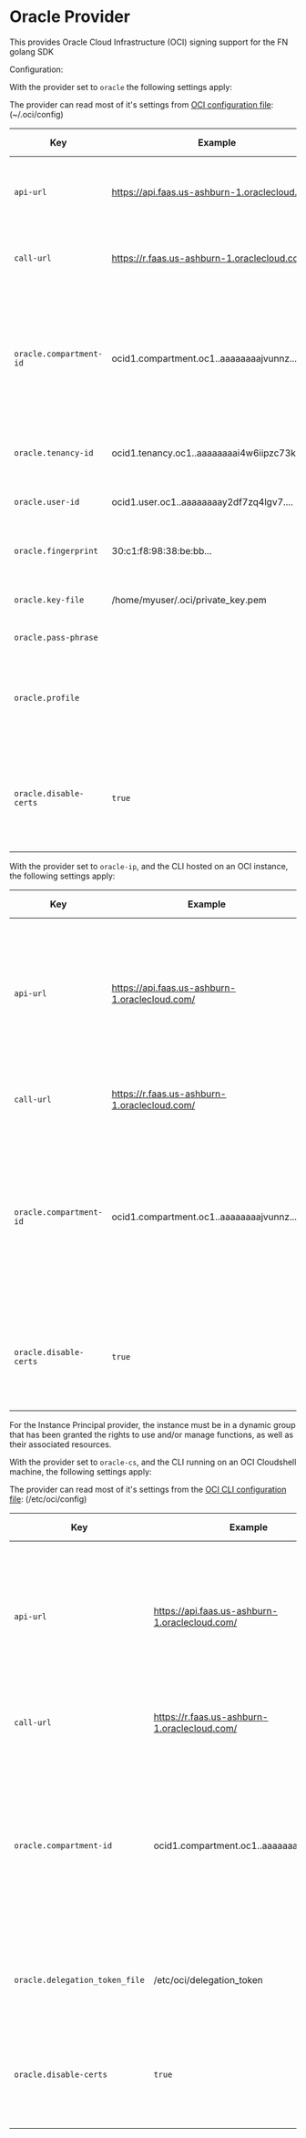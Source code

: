 # Oracle Provider

This provides Oracle Cloud Infrastructure (OCI) signing support for the FN golang SDK 

Configuration:

With the provider set to `oracle` the following settings apply:

The provider can read most of it's settings from [OCI configuration file](https://docs.us-phoenix-1.oraclecloud.com/Content/API/Concepts/sdkconfig.htm): (~/.oci/config)

|  Key               | Example      |  Required | Read from ~/.oci/config | Description |
| -------------------|  ----------- |  -----    | ----- |  ---- |  
| `api-url` | https://api.faas.us-ashburn-1.oraclecloud.com/ | Yes | No | The API endpoint to contact for accessing the service API |
| `call-url` | https://r.faas.us-ashburn-1.oraclecloud.com/  | No | No | The call endpoint base URL for calling functions |
| `oracle.compartment-id` | ocid1.compartment.oc1..aaaaaaaajvunnz..... | Yes | No | The compartment OCID for the functions tenancy - this corresponds to where you want functions objects to exist in OCI |
| `oracle.tenancy-id` | ocid1.tenancy.oc1..aaaaaaaai4w6iipzc73k3s2.... | No | Yes | The tenancy of the user accessing the service |
| `oracle.user-id` | ocid1.user.oc1..aaaaaaaay2df7zq4lgv7.... | No | Yes | The OCID of the user accessing the API |
| `oracle.fingerprint`|  30:c1:f8:98:38:be:bb... | No | Yes | The RSA key fingerprint of the key being used |
| `oracle.key-file` | /home/myuser/.oci/private_key.pem | No | Yes (`key_file`) | The private key for the registered API key |
| `oracle.pass-phrase`|  | No | Yes | (`pass_phrase` ) | The passphrase for the private key file - if unspecified this will be requested from the configured passphrase source |
| `oracle.profile` | | No |  No | Defaults to `DEFAULT`  - the OCI Configuration profile to use for reading OCI information |
| `oracle.disable-certs` |`true`| No | No | Ignore SSL host name checks when contacting the server (should only be used for diagnosis and testing) |

With the provider set to `oracle-ip`, and the CLI hosted on an OCI instance, the following settings apply:

|  Key               | Example      |  Required | Read from ~/.oci/config | Description |
| -------------------|  ----------- |  -----    | ----- |  ---- |  
| `api-url` | https://api.faas.us-ashburn-1.oraclecloud.com/ | No | No | The API endpoint to contact for accessing the service API. If unset, it will construct a local endpoint from the instance's region |
| `call-url` | https://r.faas.us-ashburn-1.oraclecloud.com/  | No | No | The call endpoint  base URL for calling functions |
| `oracle.compartment-id` | ocid1.compartment.oc1..aaaaaaaajvunnz..... | No | No | The compartment OCID for the functions tenancy - this corresponds to where you want functions objects to exist in OCI. It defaults to the instance compartment |
| `oracle.disable-certs` |`true`| No | No | Ignore SSL host name checks when contacting the server (should only be used for diagnosis and testing) |

For the Instance Principal provider, the instance must be in a dynamic group that has been granted the rights to
use and/or manage functions, as well as their associated resources.

With the provider set to `oracle-cs`, and the CLI running on an OCI Cloudshell machine, the following settings apply:

The provider can read most of it's settings from the [OCI CLI configuration file](https://docs.us-phoenix-1.oraclecloud.com/Content/API/Concepts/sdkconfig.htm): (/etc/oci/config)

|  Key               | Example      |  Required | Read from ~/.oci/config | Description |
| -------------------|  ----------- |  -----    | ----- |  ---- |  
| `api-url` | https://api.faas.us-ashburn-1.oraclecloud.com/ | No | No | The API endpoint to contact for accessing the service API. If unset, it will construct a local endpoint from the instance's region |
| `call-url` | https://r.faas.us-ashburn-1.oraclecloud.com/  | No | No | The call endpoint  base URL for calling functions |
| `oracle.compartment-id` | ocid1.compartment.oc1..aaaaaaaajvunnz..... | No | No | The compartment OCID for the functions tenancy - this corresponds to where you want functions objects to exist in OCI. It defaults to the root tenancy compartment |
| `oracle.delegation_token_file` | /etc/oci/delegation_token | No | Yes | The file containing the delegation token to be used by the cli |
| `oracle.disable-certs` |`true`| No | No | Ignore SSL host name checks when contacting the server (should only be used for diagnosis and testing) |
